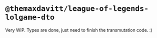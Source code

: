 # `@themaxdavitt/league-of-legends-lolgame-dto`

Very WIP. Types are done, just need to finish the transmutation code. :)
